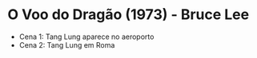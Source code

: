 # O Voo do Dragão (1973) - Bruce Lee
- Cena 1: Tang Lung aparece no aeroporto
- Cena 2: Tang Lung em Roma
